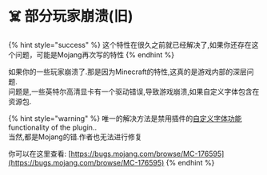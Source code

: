 # ☠️ 部分玩家崩溃\(旧\)

{% hint style="success" %}
这个特性在很久之前就已经解决了,如果你还存在这个问题，可能是Mojang再次写的特性
{% endhint %}

如果你的一些玩家崩溃了.那是因为Minecraft的特性,这真的是游戏内部的深层问题.  
问题是,一些英特尔高清显卡有一个驱动错误,导致游戏崩溃,如果自定义字体包含在资源包.

{% hint style="warning" %}
唯一的解决方法是禁用插件的[自定义字体功能](../plugin-usage/adding-content/advanced/fonts/method-1/) functionality of the plugin..  
当然,都是Mojang的错.作者也无法进行修复

你可以在这里查看: [https://bugs.mojang.com/browse/MC-176595](https://bugs.mojang.com/browse/MC-176595)
{% endhint %}


